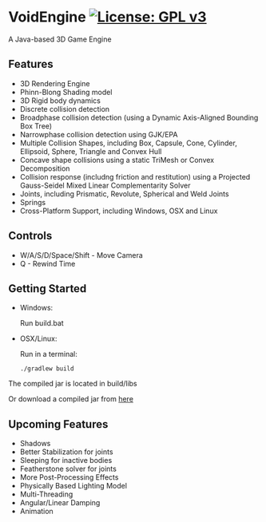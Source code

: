 # VoidEngine [![License: GPL v3](https://img.shields.io/badge/License-GPL%20v3-blue.svg)](http://www.gnu.org/licenses/gpl-3.0)
A Java-based 3D Game Engine

## Features
* 3D Rendering Engine
* Phinn-Blong Shading model
* 3D Rigid body dynamics
* Discrete collision detection
* Broadphase collision detection (using a Dynamic Axis-Aligned Bounding Box Tree)
* Narrowphase collision detection using GJK/EPA
* Multiple Collision Shapes, including Box, Capsule, Cone, Cylinder, Ellipsoid, Sphere, Triangle and Convex Hull
* Concave shape collisions using a static TriMesh or Convex Decomposition
* Collision response (includng friction and restitution) using a Projected Gauss-Seidel Mixed Linear Complementarity Solver
* Joints, including Prismatic, Revolute, Spherical and Weld Joints
* Springs
* Cross-Platform Support, including Windows, OSX and Linux
 
## Controls
* W/A/S/D/Space/Shift - Move Camera
* Q - Rewind Time
  
## Getting Started
* Windows:

  Run build.bat

* OSX/Linux:

  Run in a terminal:

      ./gradlew build
  
The compiled jar is located in build/libs
  
Or download a compiled jar from [here](https://github.com/Sjmhrp/VoidEngine/releases)
  
## Upcoming Features
* Shadows
* Better Stabilization for joints
* Sleeping for inactive bodies
* Featherstone solver for joints
* More Post-Processing Effects
* Physically Based Lighting Model
* Multi-Threading
* Angular/Linear Damping
* Animation
